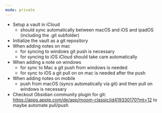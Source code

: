 ```yaml
---
mode: private
---
```


- Setup a vault in iCloud
	- should sync automatically between macOS and iOS and ipadOS (including the .git subfolder)
- Initialize the vault as a git repository
- When adding notes on mac
	- for syncing to windows git push is necessary
	- for syncing to iOS iCloud should take care automatically
- When adding a note on windows
	- for sync to Mac a git push from windows is needed
	- for sync to iOS a git pull on on mac is needed after the push
- When adding notes on mobile
	- push from macOS (syncs automatically via git) and then pull on windows is necessary
- Checkout Obsidian community plugin for git: https://apps.apple.com/de/app/moom-classic/id419330170?mt=12 to maybe automate pull/push
